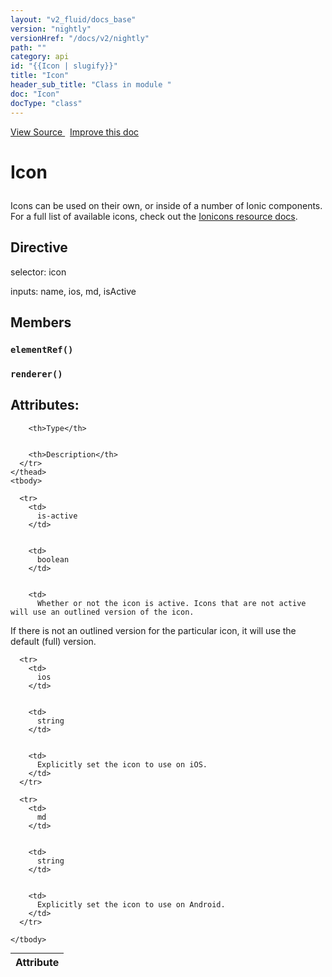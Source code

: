 ```yaml
---
layout: "v2_fluid/docs_base"
version: "nightly"
versionHref: "/docs/v2/nightly"
path: ""
category: api
id: "{{Icon | slugify}}"
title: "Icon"
header_sub_title: "Class in module "
doc: "Icon"
docType: "class"
---
```




<div class="improve-docs">
  <a href='http://github.com/driftyco/ionic2/tree/master/ionic/components/icon/icon.ts#L2'>
    View Source
  </a>
  &nbsp;
  <a href='http://github.com/driftyco/ionic2/edit/master/ionic/components/icon/icon.ts#L2'>
    Improve this doc
  </a>

  <!-- TODO(drewrygh, perrygovier): render this block in the correct location, markup identical to component docs -->

</div>




<h1 class="api-title">

  Icon



</h1>





<p>Icons can be used on their own, or inside of a number of Ionic components. For a full list of available icons, 
check out the <a href="../../../../../resources/ionicons">Ionicons resource docs</a>.</p>




<h2>Directive</h2>
  <span>selector: icon</span>

  <span>inputs: name, ios, md, isActive</span>


<h2>Members</h2>

<div id="elementRef"></div>
<h3>
  <code>elementRef()</code>

</h3>












<div id="renderer"></div>
<h3>
  <code>renderer()</code>

</h3>











  <h2>Attributes:</h2>
  <table class="table" style="margin:0;">
    <thead>
      <tr>
        <th>Attribute</th>

        
        
          
            
          
        
          
            
          
        
          
            
          
        
        
        <th>Type</th>
        

        <th>Description</th>
      </tr>
    </thead>
    <tbody>
      
      <tr>
        <td>
          is-active
        </td>

        
        <td>
          boolean
        </td>
        

        <td>
          Whether or not the icon is active. Icons that are not active will use an outlined version of the icon.
If there is not an outlined version for the particular icon, it will use the default (full) version.
        </td>
      </tr>
      
      <tr>
        <td>
          ios
        </td>

        
        <td>
          string
        </td>
        

        <td>
          Explicitly set the icon to use on iOS.
        </td>
      </tr>
      
      <tr>
        <td>
          md
        </td>

        
        <td>
          string
        </td>
        

        <td>
          Explicitly set the icon to use on Android.
        </td>
      </tr>
      
    </tbody>
  </table>





